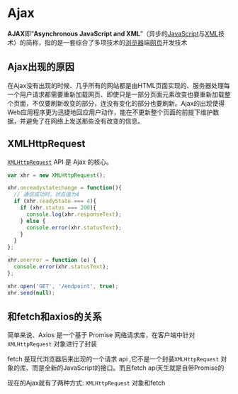 # Ajax

**AJAX**即“**Asynchronous JavaScript and XML**”（异步的[JavaScript](https://zh.wikipedia.org/wiki/JavaScript)与[XML](https://zh.wikipedia.org/wiki/XML)技术）的简称，指的是一套综合了多项技术的[浏览器](https://zh.wikipedia.org/wiki/瀏覽器)端[网页](https://zh.wikipedia.org/wiki/網頁)开发技术

## Ajax出现的原因

在Ajax没有出现的时候、几乎所有的网站都是由HTML页面实现的、服务器处理每一个用户请求都需要重新加载网页、即使只是一部分页面元素改变也要重新加载整个页面，不仅要刷新改变的部分，连没有变化的部分也要刷新。Ajax的出现使得Web应用程序更为迅捷地回应用户动作，能在不更新整个页面的前提下维护数据，并避免了在网络上发送那些没有改变的信息。

## XMLHttpRequest

[`XMLHttpRequest`](https://developer.mozilla.org/zh-CN/docs/Web/API/XMLHttpRequest) API 是 Ajax 的核心。

```javascript
var xhr = new XMLHttpRequest();

xhr.onreadystatechange = function(){
  // 通信成功时，状态值为4
  if (xhr.readyState === 4){
    if (xhr.status === 200){
      console.log(xhr.responseText);
    } else {
      console.error(xhr.statusText);
    }
  }
};

xhr.onerror = function (e) {
  console.error(xhr.statusText);
};

xhr.open('GET', '/endpoint', true);
xhr.send(null);
```

## 和fetch和axios的关系

简单来说、Axios 是一个基于 Promise 网络请求库，在客户端中针对 `XMLHttpRequest`  对象进行了封装

fetch 是现代浏览器后来出现的一个请求 api ,它不是一个封装`XMLHttpRequest`  对象的库、而是全新的JavaScript的接口。而且fetch api天生就是自带Promise的

现在的Ajax就有了两种方式: `XMLHttpRequest`  对象和fetch